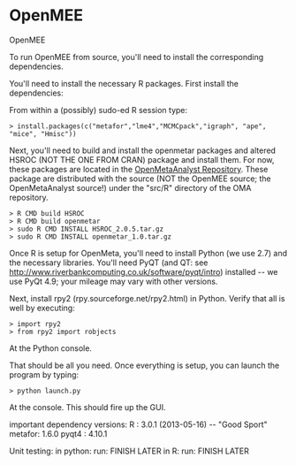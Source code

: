 OpenMEE
=======

OpenMEE

To run OpenMEE from source, you'll need to install the corresponding dependencies.

You'll need to install the necessary R packages. 
First install the dependencies:

From within a (possibly) sudo-ed R session type:

	> install.packages(c("metafor","lme4","MCMCpack","igraph", "ape", "mice", "Hmisc"))

Next, you'll need to build and install the openmetar packages and altered HSROC (NOT THE ONE FROM CRAN) package and install them. For now, these packages are located in the [OpenMetaAnalyst Repository](https://github.com/bwallace/OpenMeta-analyst-). These package are distributed with the source (NOT the OpenMEE source; the OpenMetaAnalyst source!) under the "src/R" directory of the OMA repository. 

    > R CMD build HSROC
    > R CMD build openmetar
    > sudo R CMD INSTALL HSROC_2.0.5.tar.gz
    > sudo R CMD INSTALL openmetar_1.0.tar.gz

Once R is setup for OpenMeta, you'll need to install Python (we use 2.7) and the necessary libraries. You'll need PyQT (and QT: see http://www.riverbankcomputing.co.uk/software/pyqt/intro) installed -- we use PyQt 4.9; your mileage may vary with other versions. 

Next, install rpy2 (rpy.sourceforge.net/rpy2.html) in Python. Verify that all is well by executing:

    > import rpy2
    > from rpy2 import robjects 

At the Python console.

That should be all you need. Once everything is setup, you can launch the program by typing:

    > python launch.py

At the console. This should fire up the GUI.

important dependency versions:
R      : 3.0.1 (2013-05-16) -- "Good Sport"
metafor: 1.6.0
pyqt4  : 4.10.1

Unit testing:
in python: run: FINISH LATER
in R: run: FINISH LATER
